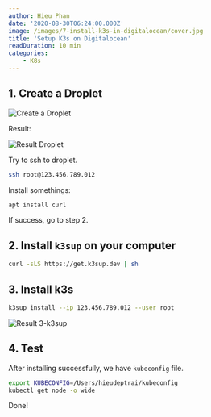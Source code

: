 ```yaml
---
author: Hieu Phan
date: '2020-08-30T06:24:00.000Z'
image: /images/7-install-k3s-in-digitalocean/cover.jpg
title: 'Setup K3s on Digitalocean'
readDuration: 10 min
categories:
    - K8s
---
```


## 1. Create a Droplet

![Create a Droplet](/images/7-install-k3s-in-digitalocean/1-create-a-droplet.png)

Result:

![Result Droplet](/images/7-install-k3s-in-digitalocean/2-result-droplet.jpg)

Try to ssh to droplet.

```bash
ssh root@123.456.789.012
```

Install somethings:

```bash
apt install curl
```

If success, go to step 2.

## 2. Install `k3sup` on your computer

```bash
curl -sLS https://get.k3sup.dev | sh
```

## 3. Install k3s

```bash
k3sup install --ip 123.456.789.012 --user root
```

![Result 3-k3sup](/images/7-install-k3s-in-digitalocean/3-k3sup.png)

## 4. Test

After installing successfully, we have `kubeconfig` file.

```bash
export KUBECONFIG=/Users/hieudeptrai/kubeconfig
kubectl get node -o wide
```

Done!